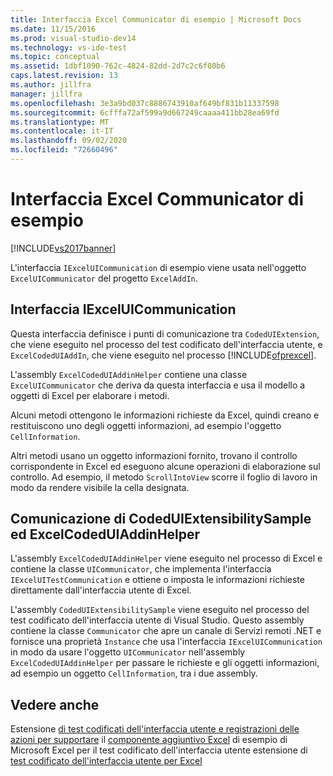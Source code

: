 ```yaml
---
title: Interfaccia Excel Communicator di esempio | Microsoft Docs
ms.date: 11/15/2016
ms.prod: visual-studio-dev14
ms.technology: vs-ide-test
ms.topic: conceptual
ms.assetid: 1dbf1090-762c-4824-82dd-2d7c2c6f00b6
caps.latest.revision: 13
ms.author: jillfra
manager: jillfra
ms.openlocfilehash: 3e3a9bd037c8886743910af649bf831b11337598
ms.sourcegitcommit: 6cfffa72af599a9d667249caaaa411bb28ea69fd
ms.translationtype: MT
ms.contentlocale: it-IT
ms.lasthandoff: 09/02/2020
ms.locfileid: "72660496"
---
```

# <a name="sample-excel-communicator-interface"></a>Interfaccia Excel Communicator di esempio
[!INCLUDE[vs2017banner](../includes/vs2017banner.md)]

L'interfaccia `IExcelUICommunication` di esempio viene usata nell'oggetto `ExcelUICommunicator` del progetto `ExcelAddIn`.

## <a name="iexceluicommunication-interface"></a>Interfaccia IExcelUICommunication
 Questa interfaccia definisce i punti di comunicazione tra `CodedUIExtension`, che viene eseguito nel processo del test codificato dell'interfaccia utente, e `ExcelCodedUIAddIn`, che viene eseguito nel processo [!INCLUDE[ofprexcel](../includes/ofprexcel-md.md)].

 L'assembly `ExcelCodedUIAddinHelper` contiene una classe `ExcelUICommunicator` che deriva da questa interfaccia e usa il modello a oggetti di Excel per elaborare i metodi.

 Alcuni metodi ottengono le informazioni richieste da Excel, quindi creano e restituiscono uno degli oggetti informazioni, ad esempio l'oggetto `CellInformation`.

 Altri metodi usano un oggetto informazioni fornito, trovano il controllo corrispondente in Excel ed eseguono alcune operazioni di elaborazione sul controllo. Ad esempio, il metodo `ScrollIntoView` scorre il foglio di lavoro in modo da rendere visibile la cella designata.

## <a name="codeduiextensibilitysample-and-excelcodeduiaddinhelper-communication"></a>Comunicazione di CodedUIExtensibilitySample ed ExcelCodedUIAddinHelper
 L'assembly `ExcelCodedUIAddinHelper` viene eseguito nel processo di Excel e contiene la classe `UICommunicator`, che implementa l'interfaccia `IExcelUITestCommunication` e ottiene o imposta le informazioni richieste direttamente dall'interfaccia utente di Excel.

 L'assembly `CodedUIExtensibilitySample` viene eseguito nel processo del test codificato dell'interfaccia utente di Visual Studio. Questo assembly contiene la classe `Communicator` che apre un canale di Servizi remoti .NET e fornisce una proprietà `Instance` che usa l'interfaccia `IExcelUICommunication` in modo da usare l'oggetto `UICommunicator` nell'assembly `ExcelCodedUIAddinHelper` per passare le richieste e gli oggetti informazioni, ad esempio un oggetto `CellInformation`, tra i due assembly.

## <a name="see-also"></a>Vedere anche
 Estensione [di test codificati dell'interfaccia utente e registrazioni delle azioni per supportare](../test/extending-coded-ui-tests-and-action-recordings-to-support-microsoft-excel.md) il [componente aggiuntivo Excel](../test/sample-excel-add-in-for-coded-ui-testing.md) di esempio di Microsoft Excel per il test codificato dell'interfaccia utente estensione di [test codificato dell'interfaccia utente per Excel](../test/sample-coded-ui-test-extension-for-excel.md)

